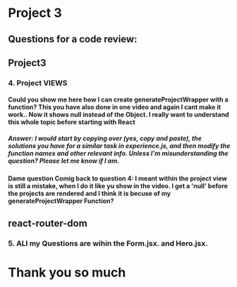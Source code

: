 # Project 3

## Questions for a code review:

## Project3

### 4. Project VIEWS

#### Could you show me here how I can create generateProjectWrapper with a function? This you have also done in one video and again I cant make it work.. Now it shows null instead of the Object. I really want to understand this whole topic before starting with React

##### **Answer**: I would start by copying over (yes, copy and paste), the solutions you have for a similar task in experience.js, and then modify the function names and other relevant info. Unless I'm misunderstanding the question? Please let me know if I am.

#### **Dame question** Comig back to question 4: I meant within the project view is still a mistake, when I do it like yu show in the video. I get a 'null' before the projects are rendered and I think it is becuse of my generateProjectWrapper Function?

## react-router-dom

### 5. ALl my Questions are wihin the Form.jsx. and Hero.jsx.

# Thank you so much
